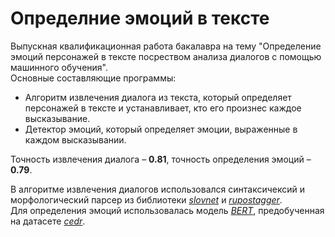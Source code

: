 # Определние эмоций в тексте
Выпускная квалификационная работа бакалавра на тему "Определение эмоций персонажей в тексте посреством анализа диалогов с помощью машинного обучения".  
Основные составляющие программы:
- Алгоритм извлечения диалога из текста, который определяет персонажей в тексте и устанавливает, кто его произнес каждое высказывание.
- Детектор эмоций, который определяет эмоции, выраженные в каждом высказывании.

Точность извлечения диалога – **0.81**, точность определения эмоций – **0.79**.  

В алгоритме извлечения диалогов использовался синтаксичексий и морфологический парсер из библиотеки [_slovnet_](https://github.com/natasha/slovnet) и [_rupostagger_](https://github.com/Koziev/rupostagger).  
Для определения эмоций использовалась модель [_BERT_](https://huggingface.co/DeepPavlov/rubert-base-cased), предобученная на датасете [_cedr_](https://huggingface.co/datasets/cedr).  
